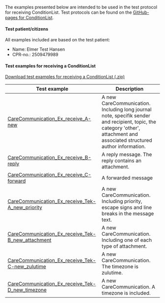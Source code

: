 The examples presented below are intended to be used in the test protocol for receiving ConditionList. Test protocols can be found on the [GitHub-pages for ConditionList](https://medcomdk.github.io/dk-medcom-conditionlist/#2-test-and-certification). 


#### Test patient/citizens
All examples included are based on the test patient:
* Name: Elmer Test Hansen
* CPR-no.: 2509479989

#### Test examples for receiving a ConditionList

[Download test examples for receiving a ConditionList (.zip)](./TestExamples/ConditionList_Ex_receive.zip)
<!-- I stifinder, kan man samle filerne i en zip-mappe, hvilket gør det lettere ved download. Eksemplerne ligger under input/resources. -->

<!-- RET TABEL MED ConditionList EKSEMPLER -->
|  Test example     |     Description     | 
|---|---|
| [CareCommunication_Ex_receive_A-new](./Bundle-b10f940e-2000-4ec8-9e0b-a3fb60fc5bb5.html) | A new CareCommunication. Including long journal note, specifik sender and recipient, topic, the category 'other', attachment and associated structured author information. | 
| [CareCommunication_Ex_receive_B-reply](./Bundle-91b4b79a-520f-48cb-bb9a-9c3e27301968.html) | A reply message. The reply contains an attachment. | 
| [CareCommunication_Ex_receive_C-forward](./Bundle-8352b67a-23b2-44c5-b43a-725270a90722.html) | A forwarded message | 
| [CareCommunication_Ex_receive_Tek-A_new_priority](./Bundle-0c8dddf2-c882-4b00-8870-5035279e7d01.html) | A new CareCommunication. Including priority, escape signs and line breaks in the message text. | 
| [CareCommunication_Ex_receive_Tek-B_new_attachment](./Bundle-ee22cec7-aad7-4bfe-ab1b-5ada3f59e676.html) | A new CareCommunication. Including one of each type of attachment. | 
| [CareCommunication_Ex_receive_Tek-C-new_zulutime](./Bundle-6e5d7a74-a88a-47a3-8362-20396e9db332.html) | A new CareCommunication. The timezone is zulutime. | 
| [CareCommunication_Ex_receive_Tek-D_new_timezone](./Bundle-82875f08-4b9e-4a23-b81a-e23ec1251334.html) | A new CareCommunication. A timezone is included. | 
